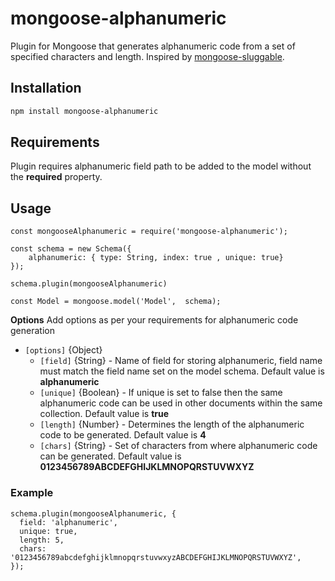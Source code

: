 # mongoose-alphanumeric

Plugin for Mongoose that generates alphanumeric code from a set of specified characters and length. Inspired by [mongoose-sluggable](https://www.npmjs.com/package/mongoose-sluggable).

## Installation

```sh
npm install mongoose-alphanumeric
```

## Requirements

Plugin requires alphanumeric field path to be added to the model without the **required** property.

## Usage

```
const mongooseAlphanumeric = require('mongoose-alphanumeric');

const schema = new Schema({
    alphanumeric: { type: String, index: true , unique: true}
});

schema.plugin(mongooseAlphanumeric)

const Model = mongoose.model('Model',  schema);
```

**Options**
Add options as per your requirements for alphanumeric code generation

- `[options]` {Object}
  - `[field]` {String} - Name of field for storing alphanumeric, field name must match the field name set on the model schema. Default value is **alphanumeric**
  - `[unique]` {Boolean} - If unique is set to false then the same alphanumeric code can be used in other documents within the same collection. Default value is **true**
  - `[length]` {Number} - Determines the length of the alphanumeric code to be generated. Default value is **4**
  - `[chars]` {String} - Set of characters from where alphanumeric code can be generated. Default value is **0123456789ABCDEFGHIJKLMNOPQRSTUVWXYZ**

### Example

```
schema.plugin(mongooseAlphanumeric, {
  field: 'alphanumeric',
  unique: true,
  length: 5,
  chars: '0123456789abcdefghijklmnopqrstuvwxyzABCDEFGHIJKLMNOPQRSTUVWXYZ',
});
```

